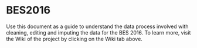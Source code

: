 # BES2016
Use this document as a guide to understand the data process involved with cleaning, editing and imputing the data for the BES 2016.
To learn more, visit the Wiki of the project by clicking on the Wiki tab above.
